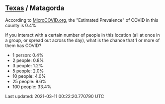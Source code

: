 
## [Texas](/united-states/texas) / Matagorda

According to [MicroCOVID.org](http://microcovid.org),
the "Estimated Prevalence" of COVID in this county is 0.4%

If you interact with a certain number of people in this location
(all at once in a group, or spread out across the day), what is the chance that
1 or more of them has COVID?

- 1 person: 0.4%
- 2 people: 0.8%
- 3 people: 1.2%
- 5 people: 2.0%
- 10 people: 4.0%
- 25 people: 9.6%
- 100 people: 33.4%

Last updated: 2021-03-11 00:22:20.770790 UTC
